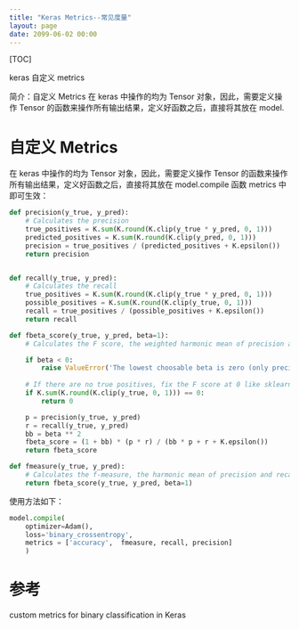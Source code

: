```yaml
---
title: "Keras Metrics--常见度量"
layout: page
date: 2099-06-02 00:00
---
```


[TOC]




keras 自定义 metrics

简介：自定义 Metrics 在 keras 中操作的均为 Tensor 对象，因此，需要定义操作 Tensor 的函数来操作所有输出结果，定义好函数之后，直接将其放在 model.

# 自定义 Metrics
在 keras 中操作的均为 Tensor 对象，因此，需要定义操作 Tensor 的函数来操作所有输出结果，定义好函数之后，直接将其放在 model.compile 函数 metrics 中即可生效：
```python
def precision(y_true, y_pred):
    # Calculates the precision
    true_positives = K.sum(K.round(K.clip(y_true * y_pred, 0, 1)))
    predicted_positives = K.sum(K.round(K.clip(y_pred, 0, 1)))
    precision = true_positives / (predicted_positives + K.epsilon())
    return precision


def recall(y_true, y_pred):
    # Calculates the recall
    true_positives = K.sum(K.round(K.clip(y_true * y_pred, 0, 1)))
    possible_positives = K.sum(K.round(K.clip(y_true, 0, 1)))
    recall = true_positives / (possible_positives + K.epsilon())
    return recall

def fbeta_score(y_true, y_pred, beta=1):
    # Calculates the F score, the weighted harmonic mean of precision and recall.

    if beta < 0:
        raise ValueError('The lowest choosable beta is zero (only precision).')
        
    # If there are no true positives, fix the F score at 0 like sklearn.
    if K.sum(K.round(K.clip(y_true, 0, 1))) == 0:
        return 0

    p = precision(y_true, y_pred)
    r = recall(y_true, y_pred)
    bb = beta ** 2
    fbeta_score = (1 + bb) * (p * r) / (bb * p + r + K.epsilon())
    return fbeta_score

def fmeasure(y_true, y_pred):
    # Calculates the f-measure, the harmonic mean of precision and recall.
    return fbeta_score(y_true, y_pred, beta=1)
```
使用方法如下：
```python
model.compile(
    optimizer=Adam(), 
    loss='binary_crossentropy',
    metrics = ['accuracy',  fmeasure, recall, precision]
    )
```
# 参考
custom metrics for binary classification in Keras